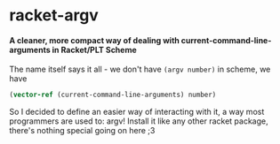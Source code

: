 # racket-argv
#### A cleaner, more compact way of dealing with current-command-line-arguments in Racket/PLT Scheme

The name itself says it all - we don't have `(argv number)`
in scheme, we have 
```scm
(vector-ref (current-command-line-arguments) number)
```

So I decided to define an easier way of interacting with it, a way most programmers are used to: argv!
Install it like any other racket package, there's nothing special going on here ;3
